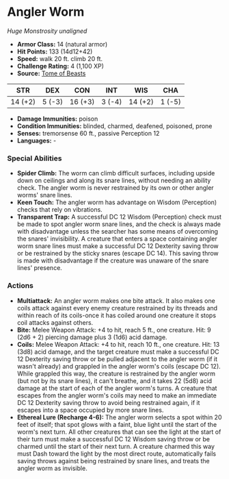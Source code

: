 # Angler Worm

*Huge* *Monstrosity* *unaligned*

- **Armor Class:** 14 (natural armor)
- **Hit Points:** 133 (14d12+42)
- **Speed:** walk 20 ft. climb 20 ft.
- **Challenge Rating:** 4 (1,100 XP)
- **Source:** [Tome of Beasts](https://koboldpress.com/kpstore/product/tome-of-beasts-for-5th-edition-print/)

| STR | DEX | CON | INT | WIS | CHA |
| --- | --- | --- | --- | --- | --- |
| 14 (+2) | 5 (-3) | 16 (+3) | 3 (-4) | 14 (+2) | 1 (-5) |

- **Damage Immunities:** poison
- **Condition Immunities:** blinded, charmed, deafened, poisoned, prone
- **Senses:** tremorsense 60 ft., passive Perception 12
- **Languages:** -
### Special Abilities
- **Spider Climb:** The worm can climb difficult surfaces, including upside down on ceilings and along its snare lines, without needing an ability check. The angler worm is never restrained by its own or other angler worms' snare lines.
- **Keen Touch:** The angler worm has advantage on Wisdom (Perception) checks that rely on vibrations.
- **Transparent Trap:** A successful DC 12 Wisdom (Perception) check must be made to spot angler worm snare lines, and the check is always made with disadvantage unless the searcher has some means of overcoming the snares' invisibility. A creature that enters a space containing angler worm snare lines must make a successful DC 12 Dexterity saving throw or be restrained by the sticky snares (escape DC 14). This saving throw is made with disadvantage if the creature was unaware of the snare lines' presence.
### Actions
- **Multiattack:** An angler worm makes one bite attack. It also makes one coils attack against every enemy creature restrained by its threads and within reach of its coils-once it has coiled around one creature it stops coil attacks against others.
- **Bite:** Melee Weapon Attack: +4 to hit, reach 5 ft., one creature. Hit: 9 (2d6 + 2) piercing damage plus 3 (1d6) acid damage.
- **Coils:** Melee Weapon Attack: +4 to hit, reach 10 ft., one creature. Hit: 13 (3d8) acid damage, and the target creature must make a successful DC 12 Dexterity saving throw or be pulled adjacent to the angler worm (if it wasn't already) and grappled in the angler worm's coils (escape DC 12). While grappled this way, the creature is restrained by the angler worm (but not by its snare lines), it can't breathe, and it takes 22 (5d8) acid damage at the start of each of the angler worm's turns. A creature that escapes from the angler worm's coils may need to make an immediate DC 12 Dexterity saving throw to avoid being restrained again, if it escapes into a space occupied by more snare lines.
- **Ethereal Lure (Recharge 4-6):** The angler worm selects a spot within 20 feet of itself; that spot glows with a faint, blue light until the start of the worm's next turn. All other creatures that can see the light at the start of their turn must make a successful DC 12 Wisdom saving throw or be charmed until the start of their next turn. A creature charmed this way must Dash toward the light by the most direct route, automatically fails saving throws against being restrained by snare lines, and treats the angler worm as invisible.
